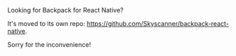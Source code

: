 Looking for Backpack for React Native?

It's moved to its own repo: https://github.com/Skyscanner/backpack-react-native.

Sorry for the inconvenience!
